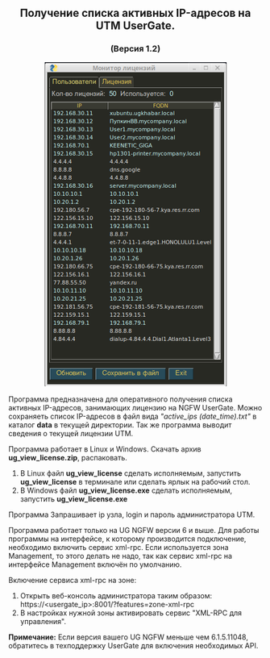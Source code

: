 <h2 align="center">Получение списка активных IP-адресов на UTM UserGate.</h2>
<h3 align="center">(Версия 1.2)</h3>
<p align="center"><img src="utm.png"></p>

Программа предназначена для оперативного получения списка активных IP-адресов, занимающих лицензию
на NGFW UserGate. Можно сохраняеть список IP-адресов в файл вида <i>"active_ips (date_time).txt"</i> в каталог
<b>data</b> в текущей директории. Так же программа выводит сведения о текущей лицензии UTM.

Программа работает в Linux и Windows.
Скачать архив <b>ug_view_license.zip</b>, распаковать.
1. В Linux файл <b>ug_view_license</b> сделать исполняемым, запустить <b>ug_view_license</b> в терминале или сделать ярлык на рабочий стол.
2. В Windows файл <b>ug_view_license.exe</b> сделать исполняемым, запустить <b>ug_view_license.exe</b>

Программа Запрашивает ip узла, login и пароль администратора UTM.

Программа работает только на UG NGFW версии 6 и выше. Для работы программы на интерфейсе, к которому производится
подключение, необходимо включить сервис xml-rpc. Если используется зона Management, то этого делать не надо,
так как сервис xml-rpc на интерфейсе Management включён по умолчанию.

Включение сервиса xml-rpc на зоне:
1. Открыть веб-консоль администратора таким образом: https://<usergate_ip>:8001/?features=zone-xml-rpc
2. В настройках нужной зоны активировать сервис "XML-RPC для управления".

<b>Примечание:</b>
Если версия вашего UG NGFW меньше чем 6.1.5.11048, обратитесь в техподдержку UserGate для включения
необходимых API.